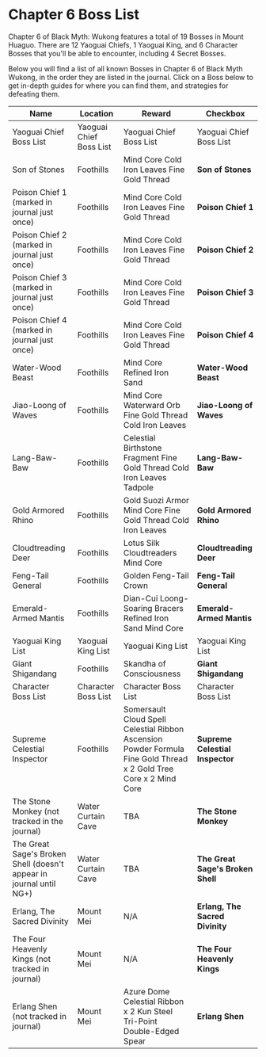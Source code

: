 # Chapter 6 Boss List

Chapter 6 of Black Myth: Wukong features a total of 19 Bosses in Mount Huaguo. There are 12 Yaoguai Chiefs, 1 Yaoguai King, and 6 Character Bosses that you'll be able to encounter, including 4 Secret Bosses. 

Below you will find a list of all known Bosses in Chapter 6 of Black Myth Wukong, in the order they are listed in the journal. Click on a Boss below to get in-depth guides for where you can find them, and strategies for defeating them. 

Name | Location | Reward | Checkbox   
---|---|---|---  
Yaoguai Chief Boss List   |Yaoguai Chief Boss List|Yaoguai Chief Boss List|Yaoguai Chief Boss List
Son of Stones |Foothills|Mind Core Cold Iron Leaves Fine Gold Thread|**Son of Stones**
Poison Chief 1 (marked in journal just once) |Foothills|Mind Core Cold Iron Leaves Fine Gold Thread|**Poison Chief 1**
Poison Chief 2 (marked in journal just once) |Foothills|Mind Core Cold Iron Leaves Fine Gold Thread|**Poison Chief 2**
Poison Chief 3 (marked in journal just once) |Foothills|Mind Core Cold Iron Leaves Fine Gold Thread|**Poison Chief 3**
Poison Chief 4 (marked in journal just once) |Foothills|Mind Core Cold Iron Leaves Fine Gold Thread|**Poison Chief 4**
Water-Wood Beast |Foothills|Mind Core Refined Iron Sand|**Water-Wood Beast**
Jiao-Loong of Waves |Foothills|Mind Core Waterward Orb Fine Gold Thread Cold Iron Leaves|**Jiao-Loong of Waves**
Lang-Baw-Baw |Foothills|Celestial Birthstone Fragment Fine Gold Thread Cold Iron Leaves Tadpole|**Lang-Baw-Baw**
Gold Armored Rhino |Foothills|Gold Suozi Armor Mind Core Fine Gold Thread Cold Iron Leaves|**Gold Armored Rhino**
Cloudtreading Deer |Foothills|Lotus Silk Cloudtreaders Mind Core|**Cloudtreading Deer**
Feng-Tail General |Foothills|Golden Feng-Tail Crown|**Feng-Tail General**
Emerald-Armed Mantis |Foothills|Dian-Cui Loong-Soaring Bracers Refined Iron Sand Mind Core|**Emerald-Armed Mantis**
Yaoguai King List |Yaoguai King List|Yaoguai King List|Yaoguai King List
Giant Shigandang |Foothills|Skandha of Consciousness|**Giant Shigandang**
Character Boss List |Character Boss List|Character Boss List|Character Boss List
Supreme Celestial Inspector |Foothills|Somersault Cloud Spell Celestial Ribbon Ascension Powder Formula Fine Gold Thread x 2 Gold Tree Core x 2 Mind Core|**Supreme Celestial Inspector**
The Stone Monkey (not tracked in the journal) |Water Curtain Cave|TBA|**The Stone Monkey**
The Great Sage's Broken Shell (doesn't appear in journal until NG+) |Water Curtain Cave|TBA|**The Great Sage's Broken Shell**
Erlang, The Sacred Divinity |Mount Mei|N/A|**Erlang, The Sacred Divinity**
The Four Heavenly Kings (not tracked in journal) |Mount Mei|N/A|**The Four Heavenly Kings**
Erlang Shen (not tracked in journal) |Mount Mei|Azure Dome Celestial Ribbon x 2 Kun Steel Tri-Point Double-Edged Spear|**Erlang Shen**
